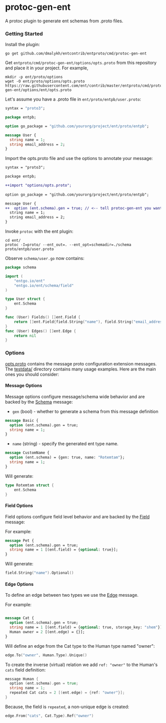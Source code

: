 # protoc-gen-ent

A protoc plugin to generate ent schemas from .proto files.

### Getting Started

Install the plugin:

```shell
go get github.com/dmalykh/entcontrib/entproto/cmd/protoc-gen-ent
```

Get `entproto/cmd/protoc-gen-ent/options/opts.proto` from this repository and place it in your project. For example,

```shell
mkdir -p ent/proto/options
wget -O ent/proto/options/opts.proto https://raw.githubusercontent.com/ent/contrib/master/entproto/cmd/protoc-gen-ent/options/ent/opts.proto
```

Let's assume you have a .proto file in `ent/proto/entpb/user.proto`:

```protobuf
syntax = "proto3";

package entpb;

option go_package = "github.com/yourorg/project/ent/proto/entpb";

message User {
  string name = 1;
  string email_address = 2;
}
```

Import the opts.proto file and use the options to annotate your message:

```diff
syntax = "proto3";

package entpb;

++import "options/opts.proto";
 
option go_package = "github.com/yourorg/project/ent/proto/entpb";  

message User {
++  option (ent.schema).gen = true; // <-- tell protoc-gen-ent you want to generate a schema from this message
  string name = 1;
  string email_address = 2;
}
```

Invoke `protoc` with the ent plugin:

```shell
cd ent/
protoc -I=proto/ --ent_out=. --ent_opt=schemadir=./schema proto/entpb/user.proto
```

Observe `schema/user.go` now contains:

```go
package schema

import (
	"entgo.io/ent"
	"entgo.io/ent/schema/field"
)

type User struct {
	ent.Schema
}

func (User) Fields() []ent.Field {
	return []ent.Field{field.String("name"), field.String("email_address")}
}
func (User) Edges() []ent.Edge {
	return nil
}
```

### Options

[opts.proto](options/ent/opts.proto) contains the message proto configuration extension messages.
The [testdata/](testdata)
directory contains many usage examples. Here are the main ones you should consider:

#### Message Options

Message options configure message/schema wide behavior and are backed by the [Schema](options/ent/opts.proto#L7)
message:

* `gen` (bool) - whether to generate a schema from this message definition

```protobuf
message Basic {
  option (ent.schema).gen = true;
  string name = 1;
}
```

* `name` (string) - specify the generated ent type name.

```protobuf
message CustomName {
  option (ent.schema) = {gen: true, name: "Rotemtam"};
  string name = 1;
}
```

Will generate: 

```go
type Rotemtam struct {
	ent.Schema
}
```

#### Field Options

Field options configure field level behavior and are backed by the [Field](options/ent/opts.proto#L16) message:

For example:

```protobuf
message Pet {
  option (ent.schema).gen = true;
  string name = 1 [(ent.field) = {optional: true}];
}
```

Will generate:
```go
field.String("name").Optional()
```

#### Edge Options

To define an edge between two types we use the [Edge](options/ent/opts.proto#L28) message.

For example:

```protobuf

message Cat {
  option (ent.schema).gen = true;
  string name = 1 [(ent.field) = {optional: true, storage_key: "shem"}];
  Human owner = 2 [(ent.edge) = {}];
}
```
Will define an edge from the Cat type to the Human type named "owner":
```go
edge.To("owner", Human.Type).Unique()
```
To create the inverse (virtual) relation we add `ref: "owner"` to the Human's `cats` field definition:

```go
message Human {
  option (ent.schema).gen = true;
  string name = 1;
  repeated Cat cats = 2 [(ent.edge) = {ref: "owner"}];
}
```

Because, the field is `repeated`, a non-unique edge is created:
```go
edge.From("cats", Cat.Type).Ref("owner")
```